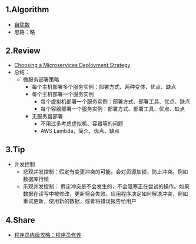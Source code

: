 ## 1.Algorithm
- [自除数](https://leetcode-cn.com/problems/self-dividing-numbers)
- 思路：略
## 2.Review
- [Choosing a Microservices Deployment Strategy](https://www.nginx.com/blog/deploying-microservices/)
- 总结：
    - 微服务部署策略
        - 每个主机部署多个服务实例：部署方式、两种变体、优点、缺点
        - 每个主机部署一个服务实例
            - 每个虚拟机部署一个服务实例：部署方式、部署工具、优点、缺点
            - 每个容器部署一个服务实例：部署方式、部署工具、优点、缺点
       - 无服务器部署
           - 不用过多考虑虚拟机、容器等的问题
           - AWS Lambda，简介、优点、缺点
## 3.Tip
- 并发控制
    - 悲观并发控制：假定有变更冲突的可能。会对资源加锁，防⽌冲突。例如数据库⾏锁
	- 乐观并发控制： 假定冲突是不会发⽣的，不会阻塞正在尝试的操作。如果数据在读写中被修改，更新将会失败。应用程序决定如何解决冲突，例如重试更新，使⽤新的数据，或者将错误报告给用户
## 4.Share
- [程序员练级攻略：程序员修养](https://www.nginx.com/blog/deploying-microservices/)